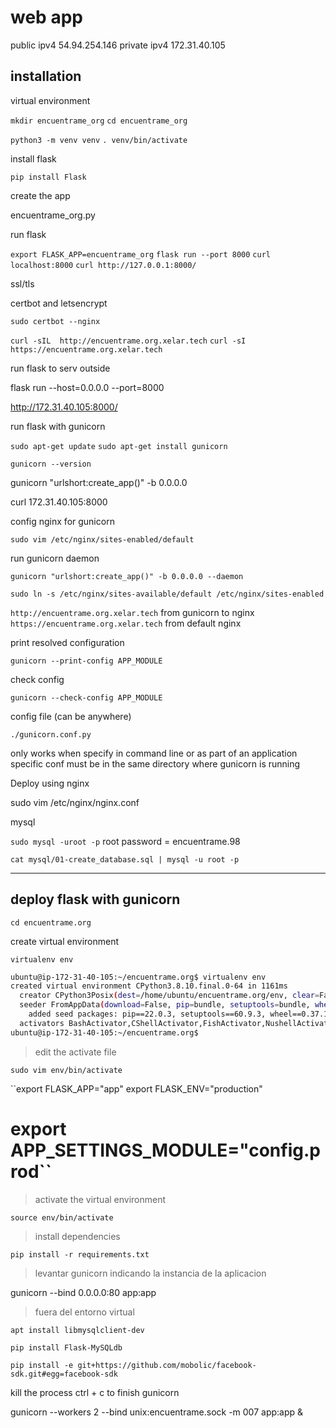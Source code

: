 # web app
public ipv4 54.94.254.146
private ipv4 172.31.40.105
## installation

virtual environment

``mkdir encuentrame_org``
``cd encuentrame_org``

``python3 -m venv venv``
``. venv/bin/activate``

install flask

``pip install Flask``

create the app

encuentrame_org.py

run flask

``export FLASK_APP=encuentrame_org``
``flask run --port 8000``
``curl localhost:8000``
``curl http://127.0.0.1:8000/``

ssl/tls

certbot and letsencrypt

``sudo certbot --nginx``

``curl -sIL  http://encuentrame.org.xelar.tech``
``curl -sI  https://encuentrame.org.xelar.tech``

run flask to serv outside

flask run --host=0.0.0.0 --port=8000

http://172.31.40.105:8000/

run flask with gunicorn

``sudo apt-get update``
``sudo apt-get install gunicorn``

``gunicorn --version``

gunicorn "urlshort:create_app()" -b 0.0.0.0

curl 172.31.40.105:8000

config nginx for gunicorn

``sudo vim /etc/nginx/sites-enabled/default``

run gunicorn daemon

``gunicorn "urlshort:create_app()" -b 0.0.0.0 --daemon``

``sudo ln -s /etc/nginx/sites-available/default /etc/nginx/sites-enabled``

``http://encuentrame.org.xelar.tech`` from gunicorn to nginx
``https://encuentrame.org.xelar.tech`` from default nginx

print resolved configuration

``gunicorn --print-config APP_MODULE``

check config

``gunicorn --check-config APP_MODULE``

config file (can be anywhere)

``./gunicorn.conf.py``

only works when specify in command line or as part of an application specific conf
must be in the same directory where gunicorn is running

Deploy using nginx

sudo vim /etc/nginx/nginx.conf



mysql

``sudo mysql -uroot -p``
root password = encuentrame.98

``cat mysql/01-create_database.sql | mysql -u root -p``



***

## deploy flask with gunicorn

``cd encuentrame.org``

create virtual environment

``virtualenv env``

```bash
ubuntu@ip-172-31-40-105:~/encuentrame.org$ virtualenv env
created virtual environment CPython3.8.10.final.0-64 in 1161ms
  creator CPython3Posix(dest=/home/ubuntu/encuentrame.org/env, clear=False, no_vcs_ignore=False, global=False)
  seeder FromAppData(download=False, pip=bundle, setuptools=bundle, wheel=bundle, via=copy, app_data_dir=/home/ubuntu/.local/share/virtualenv)
    added seed packages: pip==22.0.3, setuptools==60.9.3, wheel==0.37.1
  activators BashActivator,CShellActivator,FishActivator,NushellActivator,PowerShellActivator,PythonActivator
ubuntu@ip-172-31-40-105:~/encuentrame.org$
```

> edit the activate file

``sudo vim env/bin/activate``

``export FLASK_APP="app"
export FLASK_ENV="production"
# export APP_SETTINGS_MODULE="config.prod``

> activate the virtual environment

``source env/bin/activate``

> install dependencies

``pip install -r requirements.txt``

> levantar gunicorn indicando la instancia de la aplicacion

gunicorn --bind 0.0.0.0:80 app:app

> fuera del entorno virtual

``apt install libmysqlclient-dev``

``pip install Flask-MySQLdb``

``pip install -e git+https://github.com/mobolic/facebook-sdk.git#egg=facebook-sdk``


kill the process ctrl + c to finish gunicorn

gunicorn --workers 2 --bind unix:encuentrame.sock -m 007 app:app &
